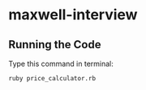 # maxwell-interview

## Running the Code

Type this command in terminal:

```
ruby price_calculator.rb
```